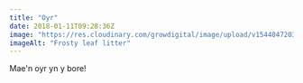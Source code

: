 ```yaml
---
title: "Oyr"
date: 2018-01-11T09:28:36Z
image: "https://res.cloudinary.com/growdigital/image/upload/v1544047203/frosty-leaves-38731558685.jpg"
imageAlt: "Frosty leaf litter"
---
```


Mae'n oyr yn y bore!
